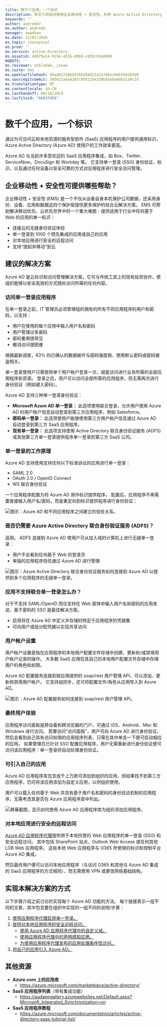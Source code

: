 ```yaml
---
title: 数千个应用，一个标识
description: 本文介绍如何使用企业移动性 + 安全性，利用 Azure Active Directory 内的工具提供适用于行业内任何基于 Web 的应用的单一标识。
keywords: ''
author: andredm7
ms.author: andredm
manager: swadhwa
ms.date: 12/07/2016
ms.topic: conceptual
ms.prod: ''
ms.service: active-directory
ms.assetid: dd879a14-919e-431b-89b9-c035c83a6899
ROBOTS: ''
ms.reviewer: atkladak, jsnow
ms.suite: ems
ms.openlocfilehash: d5ed6221666d7b5d5dd12a2a74becb6bf6b203d0
ms.sourcegitcommit: 393421ada426fc958125e310b92e9a84b31a9c2d
ms.translationtype: MT
ms.contentlocale: zh-CN
ms.lasthandoff: 08/10/2019
ms.locfileid: "68937459"
---
```

# <a name="thousands-of-apps-one-identity"></a>数千个应用，一个标识
通过为可访问云和本地资源的服务型软件 (SaaS) 应用程序的用户提供通用标识，Azure Active Directory (Azure AD) 使用户的工作效率更高。

Azure AD 与当前许多受欢迎的 SaaS 应用程序集成，如 Box、Twitter、ServiceNow、DocuSign 和 Workday 等。 它支持单一登录 (SSO) 身份验证、标识，以及通过任何设备以安全可靠的方式对应用程序进行安全访问管理。

## <a name="how-can-enterprise-mobility--security-help-you"></a>企业移动性 + 安全性可提供哪些帮助？
企业移动性 + 安全性 (EMS) 是一个不仅从设备自身本机保护公司数据，还采用身份、设备、应用和数据这四个保护层提供更多保护的综合云解决方案。 EMS 可帮助解决移动优先、云优先世界中的一个重大难题 - 提供适用于行业中任何基于 Web 的应用的单一标识：
- 连接云的无缝身份验证体验
- 单一登录到 1000 个预先集成的应用或自己的应用
- 对本地应用进行安全的远程访问
- 支持“提起并移动”到云


## <a name="recommended-solution"></a>建议的解决方案
Azure AD 是云标识和访问管理解决方案，它可与传统工具上的现有投资协作，使组织能够以安全高效的方式随处访问所需的任何内容。
### <a name="access-to-single-sign-on-applications"></a>访问单一登录应用程序

在单一登录之前，IT 管理员必须管理组织拥有的所有不同应用程序的用户和密码，以支持：

- 用户在使用的每个应用中输入用户名和密码
- 用户管理过多密码
- 密码重用很常见
- 撤消访问很困难

根据最新调查，63% 的已确认的数据破坏与密码强度弱、使用默认密码或密码被盗相关。

单一登录使用户只需使用单个用户帐户登录一次，就能访问进行业务所需的全部应用程序和资源。 登录之后，用户可以访问全部所需的应用程序，而无需再次进行身份验证（例如键入密码）。

Azure AD 支持三种单一登录身份验证：

- **Microsoft Azure AD 单一登录：** 此选项使用联合登录，允许用户使用 Azure AD 的用户帐户信息自动登录到第三方应用程序，例如 Salesforce。
- **密码单一登录：** 此选项使用户能够使用第三方用户帐户信息通过 Azure AD 自动登录到第三方 SaaS 应用程序。
- **现有单一登录：** 此选项支持使用 Active Directory 联合身份验证服务 (ADFS) 或其他第三方单一登录提供程序单一登录到第三方 SaaS 公司。

### <a name="how-single-sign-on-works"></a>单一登录的工作原理
Azure AD 支持使用支持任何以下标准协议的应用进行单一登录：
- SAML 2.0
- OAuth 2.0 / OpenID Connect
- WS 联合身份验证

一个应用程序配置为将 Azure AD 用作标识提供程序。 配置后，应用程序不再需要直接输入用户名/密码，而是重定向到标识提供程序进行身份验证：

![图示：Azure AD 和不同应用程序之间建立的信任关系。](./media/thousands-apps-one-identity/thousands-apps-one-identity-fig1.png)


### <a name="do-i-still-need-azure-active-directory-federation-services-adfs"></a>是否仍需要 Azure Active Directory 联合身份验证服务 (ADFS)？
适用。 ADFS 连接到 Azure AD 使用户可从加入域的计算机上进行无缝单一登录：
- 用户不会看到任何基于 Web 的登录页
- 单独的应用程序信任通过 Azure AD 进行管理

![图示：Azure Active Directory 联合身份验证服务如何连接到 Azure AD 以提供到多个应用程序的无缝单一登录。](./media/thousands-apps-one-identity/thousands-apps-one-identity-fig2.png)

### <a name="what-if-an-app-doesnt-support-federated-single-sign-on"></a>应用不支持联合单一登录怎么办？
对于不支持 SAML/OpenID 而仅支持在 Web 窗体中输入用户名和密码的应用来说，基于密码的 SSO 是最佳解决方案。
- 启用将在 Azure AD 中定义并存储的特定于应用程序的凭据集
- 可向用户或组分配凭据以实现共享访问

### <a name="user-account-provisioning"></a>用户帐户设置
用户帐户设置是指在应用程序的本地用户配置文件存储中创建、更新和/或禁用用户帐户记录的操作。 大多数 SaaS 应用在其自己的本地用户配置文件存储中存储用户的角色和权限。

Azure AD 配置服务连接到按应用提供的 soap/rest 用户管理 API，可以添加、更新和禁用用户帐户。 它支持组同步，还可将配置文件/角色从应用导入到 Azure AD。

![图示：Azure AD 配置服务如何连接到 soap/rest 用户管理 API。](./media/thousands-apps-one-identity/thousands-apps-one-identity-fig3.png)

### <a name="the-end-user-experience"></a>最终用户体验
应用程序访问面板是跨设备和跨浏览器的门户，可通过 iOS、Android、Mac 和 Windows 进行访问。 若要访问“访问面板”，用户可向 Azure AD 进行身份验证，然后会看到自己具有访问权限的应用程序列表，只需在其中单击一下便可启动相应的应用。 如果管理员已针对 SSO 配置应用程序，用户无需重新进行身份验证便可访问该应用程序：单一登录将自动处理身份验证。

### <a name="bring-your-own-apps"></a>可引入自己的应用
Azure AD 应用程序库包含成千上万款可添加到组织的应用，但如果找不到第三方应用程序，仍可将该应用添加为自定义应用，以供组织使用。

用户可以载入任何基于 Web 并具有基于用户名和密码的身份验证机制的应用程序，无需考虑其是否在 Azure 应用程序库中列出。

![屏幕截图，显示如何使用 Azure AD 应用程序库为组织添加应用程序。](./media/thousands-apps-one-identity/thousands-apps-one-identity-fig4.png)

### <a name="secure-remote-access-to-on-premises-apps"></a>对本地应用进行安全的远程访问
[Azure AD 应用程序代理](https://azure.microsoft.com/documentation/articles/active-directory-application-proxy-enable/)提供用于本地托管的 Web 应用程序的单一登录 (SSO) 和安全远程访问。 其中包括 SharePoint 站点、Outlook Web Access 或任何其他 LOB Web 应用程序。 这些本地 Web 应用程序与 O365 所使用的标识和控制平台 Azure AD 集成。

然后最终用户便可以访问本地应用程序（与访问 O365 和其他与 Azure AD 集成的 SaaS 应用程序的方式相同），而无需使用 VPN 或更改网络基础结构。

## <a name="how-to-implement-this-solution"></a>实现本解决方案的方式
以下步骤介绍之前讨论的实现每个 Azure AD 功能的方法。 每个链接表示一组不同的文章，其中包含要在组织中实现的一组不同的说明/步骤：
1. [使用应用程序代理启用单一登录。](https://azure.microsoft.com/documentation/articles/active-directory-application-proxy-sso-using-kcd/)
2. [提供对本地应用程序的安全远程访问。](https://azure.microsoft.com/documentation/articles/active-directory-application-proxy-get-started/)
   - [使用 Azure AD 应用程序代理中的自定义域。](https://azure.microsoft.com/documentation/articles/active-directory-application-proxy-custom-domains/)
   - [使用应用程序代理中的声明感知应用。](https://azure.microsoft.com/documentation/articles/active-directory-application-proxy-claims-aware-apps/)
   - [为使用应用程序代理发布的应用处理条件性访问。](https://azure.microsoft.com/documentation/articles/active-directory-application-proxy-conditional-access/)
3. [将自己的应用引入 Azure AD。](https://blogs.technet.microsoft.com/enterprisemobility/2015/06/17/bring-your-own-app-with-azure-ad-self-service-saml-configuration-now-in-preview/)

## <a name="additional-resources"></a>其他资源
- **Azure.com 上的应用库**
  - https://azure.microsoft.com/marketplace/active-directory/
- **SaaS 应用程序列表**（带有集成功能）
  - https://aadappgallery.azurewebsites.net/Default.aspx?Microsoft_Integrated_Synchronization=on
- **SaaS 应用程序教程**
  - https://azure.microsoft.com/documentation/articles/active-directory-saas-tutorial-list/
